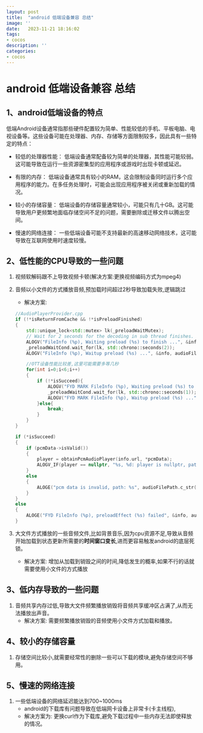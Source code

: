 ```yaml
---
layout: post
title:  "android 低端设备兼容 总结"
image: ''
date:   2023-11-21 18:16:02
tags:
- cocos
description: ''
categories: 
- cocos
---
```

# android 低端设备兼容 总结
## 1、android低端设备的特点
低端Android设备通常指那些硬件配置较为简单、性能较低的手机、平板电脑、电视设备等。这些设备可能在处理器、内存、存储等方面限制较多，因此具有一些特定的特点：
* 较低的处理器性能： 低端设备通常配备较为简单的处理器，其性能可能较弱。这可能导致在运行一些资源密集型的应用程序或游戏时出现卡顿或延迟。

* 有限的内存： 低端设备通常具有较小的RAM，这会限制设备同时运行多个应用程序的能力。在多任务处理时，可能会出现应用程序被关闭或重新加载的情况。

* 较小的存储容量： 低端设备的存储容量通常较小，可能只有几十GB。这可能导致用户更频繁地面临存储空间不足的问题，需要删除或迁移文件以腾出空间。

* 慢速的网络连接： 一些低端设备可能不支持最新的高速移动网络技术，这可能导致在互联网使用时速度较慢。


## 2、低性能的CPU导致的一些问题
1. 视频软解码跟不上导致视频卡顿(解决方案:更换视频编码方式为mpeg4)
2. 音频以小文件的方式播放音频,预加载时间超过2秒导致加载失败,逻辑跳过
    * 解决方案:
    ```c++
    //AudioPlayerProvider.cpp
    if (!*isReturnFromCache && !*isPreloadFinished)
    {
        std::unique_lock<std::mutex> lk(_preloadWaitMutex);
        // Wait for 2 seconds for the decoding in sub thread finishes.
        ALOGV("FileInfo (%p), Waiting preload (%s) to finish ...", &info, audioFilePath.c_str());
        _preloadWaitCond.wait_for(lk, std::chrono::seconds(2));
        ALOGV("FileInfo (%p), Waitup preload (%s) ...", &info, audioFilePath.c_str());

        //OTT设备性能比较差,这里可能需要多等几秒
        for(int i=0;i<6;i++)
        {
            if (!*isSucceed){
                ALOGV("FYD MARK FileInfo (%p), Waiting preload (%s) to finish ...", &info, audioFilePath.c_str());
                _preloadWaitCond.wait_for(lk, std::chrono::seconds(1));
                ALOGV("FYD MARK FileInfo (%p), Waitup preload (%s) ...", &info, audioFilePath.c_str());
            }else{
                break;
            }
        }
    }

    if (*isSucceed)
    {
        if (pcmData->isValid())
        {
            player = obtainPcmAudioPlayer(info.url, *pcmData);
            ALOGV_IF(player == nullptr, "%s, %d: player is nullptr, path: %s", __FUNCTION__, __LINE__, audioFilePath.c_str());
        }
        else
        {
            ALOGE("pcm data is invalid, path: %s", audioFilePath.c_str());
        }
    }
    else
    {
        ALOGE("FYD FileInfo (%p), preloadEffect (%s) failed", &info, audioFilePath.c_str());
    }

    ```

3. 大文件方式播放的一些音频文件,比如背景音乐,因为cpu资源不足,导致从音频开始加载到状态更新所需要的**时间窗口变长**,进而更容易触发android的底层死锁。 
    * 解决方案:
        增加从加载到销毁之间的时间,降低发生的概率,如果不行的话就需要使用小文件的方式播放
## 3、低内存导致的一些问题
1. 音频共享内存过低,导致大文件频繁播放销毁将音频共享缓冲区占满了,从而无法播放出声音。
    * 解决方案:
    需要频繁播放销毁的音频使用小文件方式加载和播放。

## 4、较小的存储容量
1. 存储空间比较小,就需要经常性的删除一些可以下载的模块,避免存储空间不够用。

## 5、慢速的网络连接
1. 一些低端设备的网络延迟能达到700~1000ms
    * android的下载库有问题导致在低端网卡设备上非常卡(卡主线程),  
    * 解决方案为: 更换curl作为下载库,避免下载过程中一些内存无法即使释放的情况。